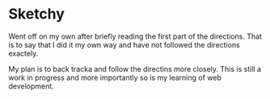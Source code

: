 # Sketchy

Went off on my own after briefly reading the first part of the directions. That is to say that I did it my own way and have not followed the directions exactely.

My plan is to back tracka and follow the directins more closely. This is still a work in progress and more importantly so is my learning of web development.

